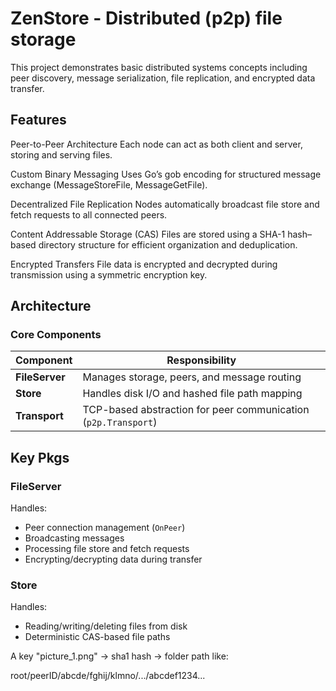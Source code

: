 # ZenStore - Distributed (p2p) file storage 

This project demonstrates basic distributed systems concepts including peer discovery, message serialization, file replication, and encrypted data transfer.

## Features

Peer-to-Peer Architecture
Each node can act as both client and server, storing and serving files.

Custom Binary Messaging
Uses Go’s gob encoding for structured message exchange (MessageStoreFile, MessageGetFile).

Decentralized File Replication
Nodes automatically broadcast file store and fetch requests to all connected peers.

Content Addressable Storage (CAS)
Files are stored using a SHA-1 hash–based directory structure for efficient organization and deduplication.

Encrypted Transfers
File data is encrypted and decrypted during transmission using a symmetric encryption key.

## Architecture

### Core Components
| Component | Responsibility |
|------------|----------------|
| **FileServer** | Manages storage, peers, and message routing |
| **Store** | Handles disk I/O and hashed file path mapping |
| **Transport** | TCP-based abstraction for peer communication (`p2p.Transport`) |


## Key Pkgs

### FileServer
Handles:
- Peer connection management (`OnPeer`)
- Broadcasting messages
- Processing file store and fetch requests
- Encrypting/decrypting data during transfer

### Store
Handles:
- Reading/writing/deleting files from disk
- Deterministic CAS-based file paths


A key "picture_1.png" → sha1 hash → folder path like:

root/peerID/abcde/fghij/klmno/.../abcdef1234...

